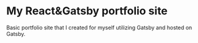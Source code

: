 # My React&Gatsby portfolio site

Basic portfolio site that I created for myself utilizing Gatsby and hosted on Gatsby.

